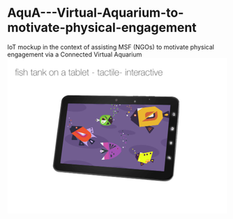 # AquA---Virtual-Aquarium-to-motivate-physical-engagement
IoT mockup in the context of assisting MSF (NGOs) to motivate physical engagement via a Connected Virtual Aquarium
![master_img](./master_img.png)
